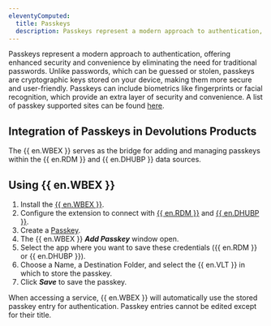 ```yaml
---
eleventyComputed:
  title: Passkeys
  description: Passkeys represent a modern approach to authentication, offering enhanced security and convenience by eliminating the need for traditional passwords. 
---
```


Passkeys represent a modern approach to authentication, offering enhanced security and convenience by eliminating the need for traditional passwords. Unlike passwords, which can be guessed or stolen, passkeys are cryptographic keys stored on your device, making them more secure and user-friendly. Passkeys can include biometrics like fingerprints or facial recognition, which provide an extra layer of security and convenience. A list of passkey supported sites can be found [here](https://passkeys.directory/).

## Integration of Passkeys in Devolutions Products

The {{ en.WBEX }} serves as the bridge for adding and managing passkeys within the {{ en.RDM }} and {{ en.DHUBP }} data sources.

## Using {{ en.WBEX }}

1. Install the [{{ en.WBEX }}](/workspace/workspace-browser-extension/installation/).
1. Configure the extension to connect with [{{ en.RDM }}](/workspace/workspace-browser-extension/remote-desktop-manager/first-login/first-login-rdm-windows/) and [{{ en.DHUBP }}](/workspace/workspace-browser-extension/hub-personal/first-login/).
1. Create a [Passkey](https://www.passkeys.io/).
1. The {{ en.WBEX }} ***Add Passkey*** window open.
1. Select the app where you want to save these credentials ({{ en.RDM }} or {{ en.DHUBP }}).
1. Choose a Name, a Destination Folder, and select the {{ en.VLT }} in which to store the passkey.
1. Click ***Save*** to save the passkey.

When accessing a service, {{ en.WBEX }} will automatically use the stored passkey entry for authentication. Passkey entries cannot be edited except for their title.  
 







